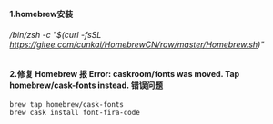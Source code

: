 #### 1.homebrew安装

###### /bin/zsh -c "$(curl -fsSL https://gitee.com/cunkai/HomebrewCN/raw/master/Homebrew.sh)"



#### 2.修复 Homebrew 报 Error: caskroom/fonts was moved. Tap homebrew/cask-fonts instead. 错误问题

```shell
brew tap homebrew/cask-fonts
brew cask install font-fira-code
```

